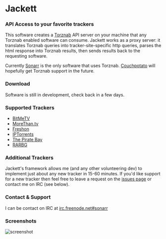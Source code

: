 # Jackett

### API Access to your favorite trackers

This software creates a [Torznab](https://github.com/Sonarr/Sonarr/wiki/Implementing-a-Torznab-indexer) API server on your machine that any Torznab enabled software can consume. Jackett works as a proxy server: it translates Torznab queries into tracker-site-specific http queries, parses the html response into Torznab results, then sends results back to the requesting software. 

Currently [Sonarr](https://sonarr.tv/) is the only software that uses Torznab. [Couchpotato](https://couchpota.to/) will hopefully get Torznab support in the future.

### Download
Software is still in development, check back in a few days.

### Supported Trackers
 * [BitMeTV](http://www.bitmetv.org/)
 * [MoreThan.tv](https://morethan.tv/)
 * [Freshon](https://freshon.tv/)
 * [IPTorrents](https://iptorrents.com/)
 * [The Pirate Bay](https://thepiratebay.se/)
 * [RARBG](https://rarbg.com)


### Additional Trackers
Jackett's framework allows me (and any other volunteering dev) to implement just about any new tracker in 15-60 minutes. If you'd like support for a new tracker then feel free to leave a request on the [issues page](https://github.com/zone117x/Jackett/issues) or contact me on IRC (see below).

### Contact & Support
I can be contact on IRC at [irc.freenode.net#sonarr](http://webchat.freenode.net/?channels=#sonarr)

### Screenshots

![screenshot](http://i.imgur.com/8e2QylW.png "screenshot")
